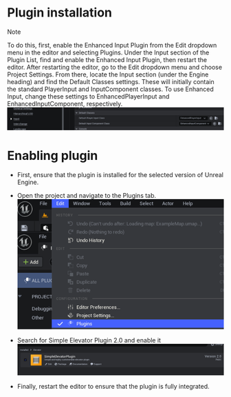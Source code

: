# Plugin installation

> [!NOTE]
> To do this, first, enable the Enhanced Input Plugin from the Edit dropdown menu in the editor and selecting Plugins. Under the Input section of the Plugin List, find and enable the Enhanced Input Plugin, then restart the editor. After restarting the editor, go to the Edit dropdown menu and choose Project Settings. From there, locate the Input section (under the Engine heading) and find the Default Classes settings. These will initially contain the standard PlayerInput and InputComponent classes. To use Enhanced Input, change these settings to EnhancedPlayerInput and EnhancedInputComponent, respectively.<br> ![Input](../img/UnrealEditor_L8XdiQbWhD.png)

# Enabling plugin

- First, ensure that the plugin is installed for the selected version of Unreal Engine.

- Open the project and navigate to the Plugins tab. <br>![Plug](../img/f51dld6qI2.png)

- Search for Simple Elevator Plugin 2.0 and enable it <br>![En](../img/UnrealEditor_FJbtcn9cHZ.png)

- Finally, restart the editor to ensure that the plugin is fully integrated.
